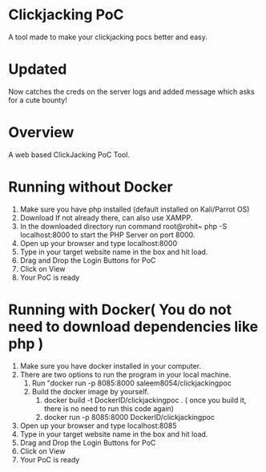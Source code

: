 Clickjacking PoC
====
A tool made to make your clickjacking pocs better and easy.


Updated
====
Now catches the creds on the server logs and added message which asks for a cute bounty!

Overview
=====
A web based ClickJacking PoC Tool.

Running without Docker
=====
1. Make sure you have php installed (default installed on Kali/Parrot OS)
2. Download If not already there, can also use XAMPP.
3. In the downloaded directory run command root@rohit~ php -S localhost:8000 to start the PHP Server on port 8000. 
4. Open up your browser and type localhost:8000
5. Type in your target website name in the box and hit load.
6. Drag and Drop the Login Buttons for PoC
7. Click on View 
8. Your PoC is ready

Running with Docker( You do not need to download dependencies like php )
=====
1. Make sure you have docker installed in your computer.
2. There are two options to run the program in your local machine.
    1. Run "docker run -p 8085:8000 saleem8054/clickjackingpoc
    2. Build the docker image by yourself.
        1. docker build -t DockerID/clickjackingpoc . ( once you build it, there is no need to run this code again)
        2. docker run -p 8085:8000 DockerID/clickjackingpoc
3. Open up your browser and type localhost:8085
4. Type in your target website name in the box and hit load.
5. Drag and Drop the Login Buttons for PoC
6. Click on View 
8. Your PoC is ready
